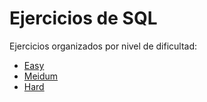 # Ejercicios de SQL

Ejercicios organizados por nivel de dificultad:

- [Easy](principiante/)
- [Meidum](Intermedio/)
- [Hard](Avanzado/)
